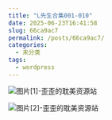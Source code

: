 ```yaml
---
title: "L先生合集001-010"
date: 2025-06-23T16:41:58
slug: 66ca9ac7
permalink: /posts/66ca9ac7/
categories:
  - 未分类
tags:
  - wordpress
---
```


![图片[1]-歪歪的耽美资源站](/images/wp/66ca9ac7-6c59868a.jpg)

![图片[2]-歪歪的耽美资源站](/images/wp/66ca9ac7-dcc4a722.jpg)
